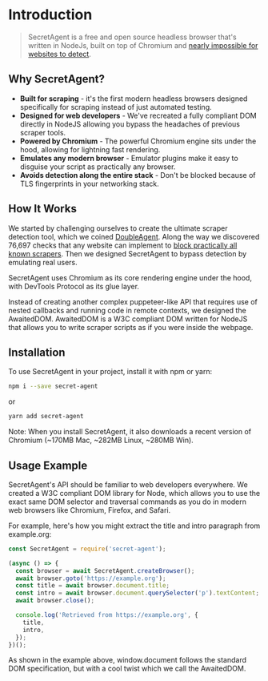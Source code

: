 # Introduction

> SecretAgent is a free and open source headless browser that's written in NodeJs, built on top of Chromium and [nearly impossible for websites to detect](https://github.com/ulixee/double-agent/).

## Why SecretAgent?

- **Built for scraping** - it's the first modern headless browsers designed specifically for scraping instead of just automated testing.
- **Designed for web developers** - We've recreated a fully compliant DOM directly in NodeJS allowing you bypass the headaches of previous scraper tools.
- **Powered by Chromium** - The powerful Chromium engine sits under the hood, allowing for lightning fast rendering.
- **Emulates any modern browser** - Emulator plugins make it easy to disguise your script as practically any browser.
- **Avoids detection along the entire stack** - Don't be blocked because of TLS fingerprints in your networking stack.

## How It Works

We started by challenging ourselves to create the ultimate scraper detection tool, which we coined [DoubleAgent](https://github.com/ulixee/double-agent/). Along the way we discovered 76,697 checks that any website can implement to [block practically all known scrapers](https://stateofscraping.org). Then we designed SecretAgent to bypass detection by emulating real users.

SecretAgent uses Chromium as its core rendering engine under the hood, with DevTools Protocol as its glue layer.

Instead of creating another complex puppeteer-like API that requires use of nested callbacks and running code in remote contexts, we designed the AwaitedDOM. AwaitedDOM is a W3C compliant DOM written for NodeJS that allows you to write scraper scripts as if you were inside the webpage.

## Installation

To use SecretAgent in your project, install it with npm or yarn:

```bash
npm i --save secret-agent
```

or

```bash
yarn add secret-agent
```

Note: When you install SecretAgent, it also downloads a recent version of Chromium (~170MB Mac, ~282MB Linux, ~280MB Win).

## Usage Example

SecretAgent's API should be familiar to web developers everywhere. We created a W3C compliant DOM library for Node, which allows you to use the exact same DOM selector and traversal commands as you do in modern web browsers like Chromium, Firefox, and Safari.

For example, here's how you might extract the title and intro paragraph from example.org:

```js
const SecretAgent = require('secret-agent');

(async () => {
  const browser = await SecretAgent.createBrowser();
  await browser.goto('https://example.org');
  const title = await browser.document.title;
  const intro = await browser.document.querySelector('p').textContent;
  await browser.close();

  console.log('Retrieved from https://example.org', {
    title,
    intro,
  });
})();
```

As shown in the example above, window.document follows the standard DOM specification, but with a cool twist which we call the AwaitedDOM.

